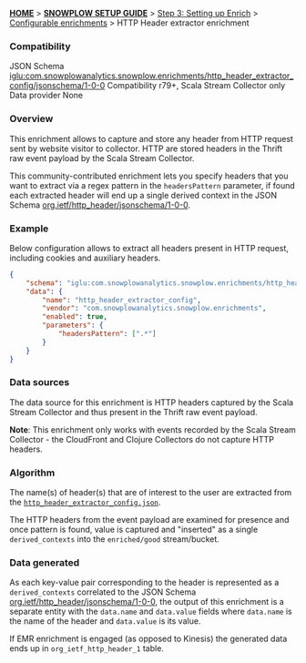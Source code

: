<a name="top" />

[**HOME**](Home) > [**SNOWPLOW SETUP GUIDE**](Setting-up-Snowplow) > [Step 3: Setting up Enrich](Setting-up-enrich) > [Configurable enrichments](Configurable-enrichments) > HTTP Header extractor enrichment

### Compatibility

JSON Schema   [iglu:com.snowplowanalytics.snowplow.enrichments/http_header_extractor_config/jsonschema/1-0-0][schema]
Compatibility r79+, Scala Stream Collector only
Data provider None

### Overview

This enrichment allows to capture and store any header from HTTP request sent by website visitor to collector.
HTTP are stored headers in the Thrift raw event payload by the Scala Stream Collector.

This community-contributed enrichment lets you specify headers that you want to extract via a regex pattern in the `headersPattern` parameter, if found
each extracted header will end up a single derived context in the JSON Schema [org.ietf/http_header/jsonschema/1-0-0][http-header-schema].

### Example

Below configuration allows to extract all headers present in HTTP request, including cookies and auxiliary headers.

```json
{
	"schema": "iglu:com.snowplowanalytics.snowplow.enrichments/http_header_extractor_config/jsonschema/1-0-0",
	"data": {
		"name": "http_header_extractor_config",
		"vendor": "com.snowplowanalytics.snowplow.enrichments",
		"enabled": true,
		"parameters": {
			"headersPattern": [".*"]
		}
	}
}
```

### Data sources

The data source for this enrichment is HTTP headers captured by the Scala Stream Collector and thus present in the Thrift raw event payload.

**Note**: This enrichment only works with events recorded by the Scala Stream Collector - the CloudFront and Clojure Collectors do not capture HTTP headers.

### Algorithm

The name(s) of header(s) that are of interest to the user are extracted from the [`http_header_extractor_config.json`](https://github.com/snowplow/snowplow/blob/master/3-enrich/config/enrichments/http_header_extractor_config.json).

The HTTP headers from the event payload are examined for presence and once pattern is found, value is captured and "inserted" as a single `derived_contexts` into the `enriched/good` stream/bucket.

### Data generated

As each key-value pair corresponding to the header is represented as a `derived_contexts` correlated to the JSON Schema [org.ietf/http_header/jsonschema/1-0-0][http-header-schema], the output of this enrichment is a separate entity with the `data.name` and `data.value` fields where `data.name` is the name of the header and `data.value` is its value.

If EMR enrichment is engaged (as opposed to Kinesis) the generated data ends up in `org_ietf_http_header_1` table.


[schema]: http://iglucentral.com/schemas/com.snowplowanalytics.snowplow.enrichments/http_header_extractor_config/jsonschema/1-0-0
[http-header-schema]: http://iglucentral.com/schemas/org.ietf/http_header/jsonschema/1-0-0
